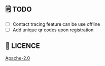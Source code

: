 
## 🗒️ TODO

- [ ] Contact tracing feature can be use offline
- [ ] Add unique qr codes upon registration

## 🔖 LICENCE
[Apache-2.0](https://github.com/JideGuru/FlutterEbookApp/blob/master/LICENSE)
